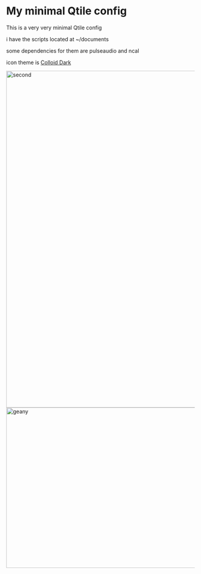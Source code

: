 # My minimal Qtile config

This is a very very minimal Qtile config

i have the scripts located at ~/documents

some dependencies for them are pulseaudio and ncal

icon theme is [Colloid Dark](https://github.com/vinceliuice/Colloid-gtk-theme)

<img width="1600" height="900" alt="second" src="https://github.com/user-attachments/assets/78c98a9f-6849-45cf-9b79-9b0c8a3e3b18" />

<img width="794" height="429" alt="geany" src="https://github.com/user-attachments/assets/deb74bc7-d873-406d-8bbe-93c22be368cb" />
